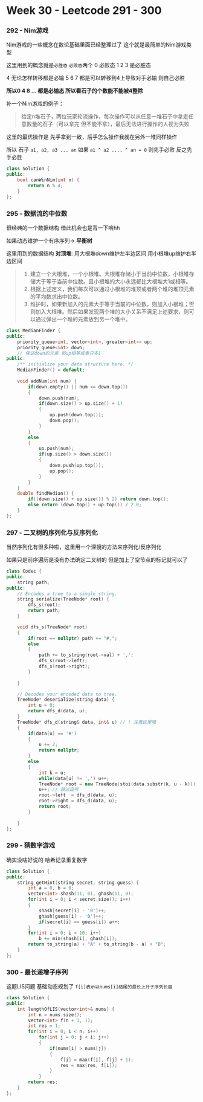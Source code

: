 <!--
 * @Description: 
 * @Versions: 
 * @Author: Vernon Cui
 * @Github: https://github.com/vernon97
 * @Date: 2021-02-24 20:06:15
 * @LastEditors: Vernon Cui
 * @LastEditTime: 2021-02-25 16:04:40
 * @FilePath: /.leetcode/Users/vernon/Leetcode-notes/week30.md
-->
# Week 30 - Leetcode 291 - 300

### 292 - Nim游戏

Nim游戏的一些概念在数论基础里面已经整理过了 这个就是最简单的Nim游戏类型

这里用到的概念就是`必胜态` `必败态`两个  0 必败态 1 2 3 是必胜态 

4 无论怎样转移都是必输 5 6 7 都是可以转移到4上导致对手必输 则自己必胜

**所以0 4 8 ... 都是必输态 所以看石子的个数能不能被4整除**

补一个Nim游戏的例子：

> 给定n堆石子，两位玩家轮流操作，每次操作可以从任意一堆石子中拿走任意数量的石子（可以拿完 但不能不拿），最后无法进行操作的人视为失败

这里的最优操作是 先手拿到一致，后手怎么操作我就在另外一堆同样操作

所以 石子 `a1, a2, a3 ... an` 如果 `a1 ^ a2 .... ^ an = 0` 则先手必败 反之先手必胜

```cpp
class Solution {
public:
    bool canWinNim(int n) {
        return n % 4;
    }
};
```

### 295 - 数据流的中位数

很经典的一个数据结构 借此机会也是背一下哈hh

如果动态维护一个有序序列-> **平衡树**

这里用到的数据结构 **对顶堆**: 用大根堆down维护左半边区间 用小根堆up维护右半边区间

> 1. 建立一个大根堆，一个小根堆。大根堆存储小于当前中位数，小根堆存储大于等于当前中位数。且小根堆的大小永远都比大根堆大1或相等。
> 2. 根据上述定义，我们每次可以通过小根堆的堆顶或者两个堆的堆顶元素的平均数求出中位数。
> 3. 维护时，如果新加入的元素大于等于当前的中位数，则加入小根堆；否则加入大根堆。然后如果发现两个堆的大小关系不满足上述要求，则可以通过弹出一个堆的元素放到另一个堆中。

```cpp
class MedianFinder {
public:
    priority_queue<int, vector<int>, greater<int>> up;
    priority_queue<int> down;
    // 保证down的元素 和up相等或者只多1
public:
    /** initialize your data structure here. */
    MedianFinder() = default;
    
    void addNum(int num) {
        if(down.empty() || num <= down.top())
        {
            down.push(num);
            if(down.size() > up.size() + 1)
            {
                up.push(down.top());
                down.pop();
            }
        }
        else
        {
            up.push(num);
            if(up.size() > down.size())
            {
                down.push(up.top());
                up.pop();
            }
        }   
    }
    double findMedian() {
        if((down.size() + up.size()) % 2) return down.top();
        else return (down.top() + up.top()) / 2.0;
    }
};
```

### 297 - 二叉树的序列化与反序列化

当然序列化有很多种啦，这里用一个深搜的方法来序列化/反序列化

如果只是前序遍历是没有办法确定二叉树的 但是加上了空节点的标记就可以了

```cpp
class Codec {
public:
    string path;
public:
    // Encodes a tree to a single string.
    string serialize(TreeNode* root) {
        dfs_s(root);
        return path;
    }

    void dfs_s(TreeNode* root)
    {
        if(root == nullptr) path += "#,";
        else
        {
            path += to_string(root->val) + ',';
            dfs_s(root->left);
            dfs_s(root->right);
        }
        
    }

    // Decodes your encoded data to tree.
    TreeNode* deserialize(string data) {
        int u = 0;
        return dfs_d(data, u);
    }
    TreeNode* dfs_d(string& data, int& u) // ! 注意这里哦
    {
        if(data[u] == '#')
        {
            u += 2;
            return nullptr;
        }
        else
        {
            int k = u;
            while(data[u] != ',') u++;
            TreeNode* root = new TreeNode(stoi(data.substr(k, u - k)));
            u++; // 跳过逗号
            root->left  = dfs_d(data, u);
            root->right = dfs_d(data, u);
            return root;
        }
    
    }
};
```

### 299 - 猜数字游戏

确实没啥好说的 哈希记录重复数字

```cpp
class Solution {
public:
    string getHint(string secret, string guess) {
        int a = 0, b = 0;
        vector<int> shash(11, 0), ghash(11, 0);
        for(int i = 0; i < secret.size(); i++)
        {
            shash[secret[i] - '0']++;
            ghash[guess[i] - '0']++;
            if(secret[i] == guess[i]) a++;
        }
        for(int i = 0; i < 10; i++)
            b += min(shash[i], ghash[i]);
        return to_string(a) + "A" + to_string(b - a) + "B";
    }
};
```

### 300 - 最长递增子序列

这题LIS问题 基础动态规划了 `f[i]表示以nums[i]结尾的最长上升子序列长度`

```cpp
class Solution {
public:
    int lengthOfLIS(vector<int>& nums) {
        int n = nums.size();
        vector<int> f(n + 1, 1);
        int res = 1;
        for(int i = 0; i < n; i++)
            for(int j = 0; j < i; j++)
            {
                if(nums[i] > nums[j])
                {
                    f[i] = max(f[i], f[j] + 1);
                    res = max(res, f[i]);
                }
            }
        return res;
    }
};
```